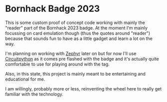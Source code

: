# Bornhack Badge 2023

This is some custom proof of concept code working with mainly the "reader" part of the Bornhack 2023 badge.
At the moment I'm mainly focussing on card emulation though (thus the quotes around "reader") because that sounds fun to have as a little gadget and learn a lot on the way.

I'm planning on working with [Zephyr](https://www.zephyrproject.org/) later on but for now I'll use [Circuitpython](https://circuitpython.org/) as it comes pre flashed with the badge and it's actually quite comfortable to use for playing around with the tag.

Also, in this state, this project is mainly meant to be entertaining and educational for me.

I am willingly, probably more or less, reinventing the wheel here to really get familiar with the technology.
